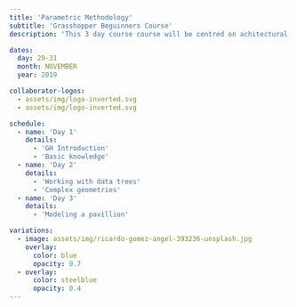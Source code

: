 ```yaml
---
title: 'Parametric Methodology'
subtitle: 'Grasshopper Beguinners Course'
description: 'This 3 day course course will be centred on achitectural design using parametric tools, specifically Rhino+Grasshopper. We will cover the basic use of the different components, and explain the main metodology...'

dates:
  day: 29-31
  month: NOVEMBER
  year: 2019

collaborator-logos:
  - assets/img/logo-inverted.svg
  - assets/img/logo-inverted.svg

schedule:
  - name: 'Day 1'
    details:
      - 'GH Introduction'
      - 'Basic knowledge'
  - name: 'Day 2'
    details:
      - 'Working with data trees'
      - 'Complex geometries'
  - name: 'Day 3'
    details:
      - 'Modeling a pavillion'

variations:
  - image: assets/img/ricardo-gomez-angel-393236-unsplash.jpg
    overlay:
      color: blue
      opacity: 0.7
  - overlay:
      color: steelblue
      opacity: 0.4
---
```

